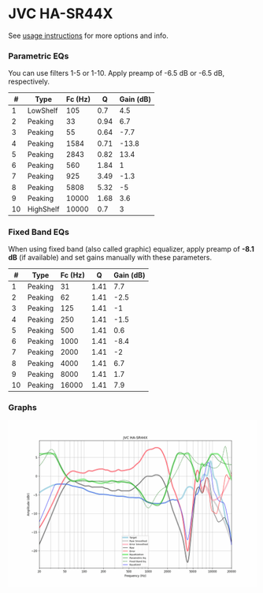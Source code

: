 # JVC HA-SR44X
See [usage instructions](https://github.com/jaakkopasanen/AutoEq#usage) for more options and info.

### Parametric EQs
You can use filters 1-5 or 1-10. Apply preamp of -6.5 dB or -6.5 dB, respectively.

|   # | Type      |   Fc (Hz) |    Q |   Gain (dB) |
|-----|-----------|-----------|------|-------------|
|   1 | LowShelf  |       105 | 0.7  |         4.5 |
|   2 | Peaking   |        33 | 0.94 |         6.7 |
|   3 | Peaking   |        55 | 0.64 |        -7.7 |
|   4 | Peaking   |      1584 | 0.71 |       -13.8 |
|   5 | Peaking   |      2843 | 0.82 |        13.4 |
|   6 | Peaking   |       560 | 1.84 |         1   |
|   7 | Peaking   |       925 | 3.49 |        -1.3 |
|   8 | Peaking   |      5808 | 5.32 |        -5   |
|   9 | Peaking   |     10000 | 1.68 |         3.6 |
|  10 | HighShelf |     10000 | 0.7  |         3   |

### Fixed Band EQs
When using fixed band (also called graphic) equalizer, apply preamp of **-8.1 dB** (if available) and set gains manually with these parameters.

|   # | Type    |   Fc (Hz) |    Q |   Gain (dB) |
|-----|---------|-----------|------|-------------|
|   1 | Peaking |        31 | 1.41 |         7.7 |
|   2 | Peaking |        62 | 1.41 |        -2.5 |
|   3 | Peaking |       125 | 1.41 |        -1   |
|   4 | Peaking |       250 | 1.41 |        -1.5 |
|   5 | Peaking |       500 | 1.41 |         0.6 |
|   6 | Peaking |      1000 | 1.41 |        -8.4 |
|   7 | Peaking |      2000 | 1.41 |        -2   |
|   8 | Peaking |      4000 | 1.41 |         6.7 |
|   9 | Peaking |      8000 | 1.41 |         1.7 |
|  10 | Peaking |     16000 | 1.41 |         7.9 |

### Graphs
![](./JVC%20HA-SR44X.png)
